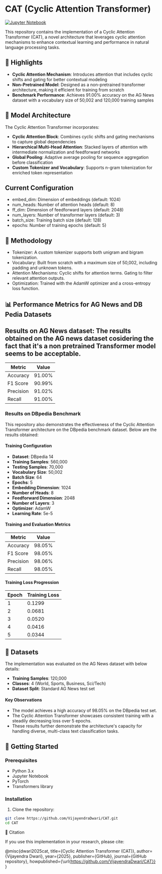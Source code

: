 # CAT (Cyclic Attention Transformer)

[![Jupyter Notebook](https://img.shields.io/badge/Jupyter-Notebook-orange.svg)](https://jupyter.org/)

This repository contains the implementation of a Cyclic Attention Transformer (CAT), a novel architecture that leverages cyclic attention mechanisms to enhance contextual learning and performance in natural language processing tasks.

## 🌟 Highlights

- **Cyclic Attention Mechanism**: Introduces attention that includes cyclic shifts and gating for better contextual modeling
- **Non-Pretrained Model**: Designed as a non-pretrained transformer architecture, making it efficient for training from scratch
- **Benchmark Performance**: Achieves 91.00% accuracy on the AG News dataset with a vocabulary size of 50,002 and 120,000 training samples

## 🧩 Model Architecture

The Cyclic Attention Transformer incorporates:

- **Cyclic Attention Block**: Combines cyclic shifts and gating mechanisms to capture global dependencies
- **Hierarchical Multi-Head Attention**: Stacked layers of attention with intermediate normalization and feedforward networks
- **Global Pooling**: Adaptive average pooling for sequence aggregation before classification
- **Custom Tokenizer and Vocabulary**: Supports n-gram tokenization for enriched token representation
  
## Current Configuration
- embed_dim: Dimension of embeddings (default: 1024)
- num_heads: Number of attention heads (default: 8)
- ff_dim: Dimension of feedforward layers (default: 2048)
- num_layers: Number of transformer layers (default: 3)
- batch_size: Training batch size (default: 128)
- epochs: Number of training epochs (default: 5)

## 🔬 Methodology

- Tokenizer: A custom tokenizer supports both unigram and bigram tokenization.
- Vocabulary: Built from scratch with a maximum size of 50,002, including padding and unknown tokens.
- Attention Mechanisms:
        Cyclic shifts for attention terms.
        Gating to filter relevant attention outputs.
- Optimization: Trained with the AdamW optimizer and a cross-entropy loss function.

## 📊 Performance Metrics for AG News and DB Pedia Datasets

## Results on AG News dataset: The results obtained on the AG news dataset cosidering the fact that it's a non pretrained Transformer model seems to be acceptable.


| Metric    | Value  |
|-----------|--------|
| Accuracy  | 91.00% |
| F1 Score  | 90.99% |
| Precision | 91.02% |
| Recall    | 91.00% |

### Results on DBpedia Benchmark

This repository also demonstrates the effectiveness of the Cyclic Attention Transformer architecture on the DBpedia benchmark dataset. Below are the results obtained:

#### Training Configuration

- **Dataset**: DBpedia 14
- **Training Samples**: 560,000
- **Testing Samples**: 70,000
- **Vocabulary Size**: 50,002
- **Batch Size**: 64
- **Epochs**: 5
- **Embedding Dimension**: 1024
- **Number of Heads**: 8
- **Feedforward Dimension**: 2048
- **Number of Layers**: 3
- **Optimizer**: AdamW
- **Learning Rate**: 5e-5

#### Training and Evaluation Metrics

| Metric    | Value  |
|-----------|--------|
| Accuracy  | 98.05% |
| F1 Score  | 98.05% |
| Precision | 98.06% |
| Recall    | 98.05% |

#### Training Loss Progression

| Epoch | Training Loss |
|-------|---------------|
| 1     | 0.1299        |
| 2     | 0.0681        |
| 3     | 0.0520        |
| 4     | 0.0416        |
| 5     | 0.0344        |

## 📂 Datasets

The implementation was evaluated on the AG News dataset with below details:

- **Training Samples**: 120,000
- **Classes**: 4 (World, Sports, Business, Sci/Tech)
- **Dataset Split**: Standard AG News test set

#### Key Observations

- The model achieves a high accuracy of 98.05% on the DBpedia test set.
- The Cyclic Attention Transformer showcases consistent training with a steadily decreasing loss over 5 epochs.
- These results further demonstrate the architecture's capacity for handling diverse, multi-class text classification tasks.

## 🚀 Getting Started

### Prerequisites

- Python 3.x
- Jupyter Notebook
- PyTorch
- Transformers library

### Installation

1. Clone the repository:
```bash
git clone https://github.com/VijayendraDwari/CAT.git
cd CAT
```
📝 Citation

If you use this implementation in your research, please cite:

@misc{dwari2025cat,
  title={Cyclic Attention Transformer (CAT)},
  author={Vijayendra Dwari},
  year={2025},
  publisher={GitHub},
  journal={GitHub repository},
  howpublished={\url{https://github.com/VijayendraDwari/CAT}}
}


